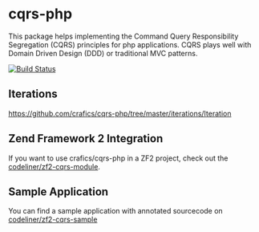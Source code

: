 cqrs-php
========
This package helps implementing the Command Query Responsibility Segregation (CQRS) principles for php applications.
CQRS plays well with Domain Driven Design (DDD) or traditional MVC patterns.

[![Build Status](https://travis-ci.org/crafics/cqrs-php.png?branch=master)](https://travis-ci.org/crafics/cqrs-php)

## Iterations

https://github.com/crafics/cqrs-php/tree/master/iterations/Iteration

Zend Framework 2 Integration
-----------------------------
If you want to use crafics/cqrs-php in a ZF2 project, check out the [codeliner/zf2-cqrs-module](https://github.com/codeliner/zf2-cqrs-module).

Sample Application
-------------------
You can find a sample application with annotated sourcecode on [codeliner/zf2-cqrs-sample](https://github.com/codeliner/zf2-cqrs-sample)


